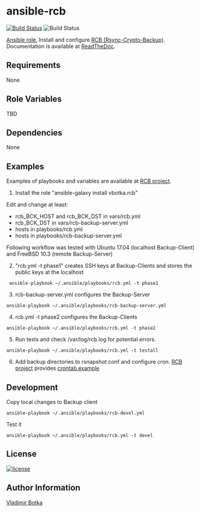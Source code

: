 ansible-rcb
===========

[![Build Status](https://travis-ci.org/vbotka/ansible-rcb.svg?branch=0.1.4)](https://travis-ci.org/vbotka/ansible-rcb) ![Build Status](https://readthedocs.org/projects/rcb/badge/?version=latest)

[Ansible role.](https://galaxy.ansible.com/vbotka/rcb/) Install and configure [RCB (Rsync-Crypto-Backup)](https://github.com/vbotka/rcb). Documentation is available at [ReadTheDoc](http://rcb.readthedocs.io/).


Requirements
------------

None


Role Variables
--------------

TBD


Dependencies
------------

None


Examples
----------------

Examples of playbooks and variables are available at [RCB project](https://github.com/vbotka/rcb/tree/master/ansible).

1) Install the role "ansible-galaxy install vbotka.rcb"

Edit and change at least:
- rcb_BCK_HOST and rcb_BCK_DST in vars/rcb.yml
- rcb_BCK_DST in vars/rcb-backup-server.yml
- hosts in playbooks/rcb.yml
- hosts in playbooks/rcb-backup-server.yml


Following workflow was tested with Ubuntu 17.04 (localhost Backup-Client) and FreeBSD 10.3 (remote Backup-Server)

2) "rcb.yml -t phase1" creates SSH keys at Backup-Clients and stores the public keys at the localhost

```
 ansible-playbook ~/.ansible/playbooks/rcb.yml -t phase1
```

3) rcb-backup-server.yml configures the Backup-Server

```
ansible-playbook ~/.ansible/playbooks/rcb-backup-server.yml
```

4) rcb.yml -t phase2 configures the Backup-Clients

```
ansible-playbook ~/.ansible/playbooks/rcb.yml -t phase2
```

5) Run tests and check /var/log/rcb.log for potential errors.

```
ansible-playbook ~/.ansible/playbooks/rcb.yml -t testall
```    

6) Add backup directories to rsnapshot.conf and configure cron. [RCB project](https://github.com/vbotka/rcb) provides  [crontab.example](https://github.com/vbotka/rcb/blob/master/crontab.example)


Development
-----------

Copy local changes to Backup client

```
ansible-playbook ~/.ansible/playbooks/rcb-devel.yml
```

Test it

```
ansible-playbook ~/.ansible/playbooks/rcb.yml -t devel
```


License
-------

[![license](https://img.shields.io/badge/license-BSD-red.svg)](https://www.freebsd.org/doc/en/articles/bsdl-gpl/article.html)


Author Information
------------------

[Vladimir Botka](https://botka.link)
